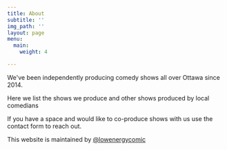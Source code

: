 ```yaml
---
title: About
subtitle: ''
img_path: ''
layout: page
menu:
  main:
    weight: 4

---
```

We've been independently producing comedy shows all over Ottawa since 2014. 

Here we list the shows we produce and other shows produced by local comedians

If you have a space and would like to co-produce shows with us use the contact form to reach out. 

This website is maintained by [@lowenergycomic](https://www.instagram.com/lowenergycomic/)